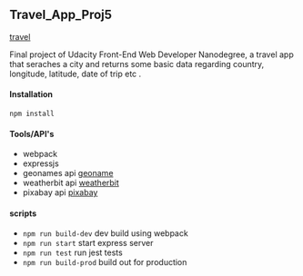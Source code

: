 ## Travel_App_Proj5

[travel](https://www.google.com/url?sa=i&url=https%3A%2F%2Fwww.shutterstock.com%2Fsearch%2Ftravel%2Bcartoon&psig=AOvVaw1liP_sWv-fkrIviXZZuwYu&ust=1605240060908000&source=images&cd=vfe&ved=0CAIQjRxqFwoTCLD3xriP_OwCFQAAAAAdAAAAABAJ)

Final project of Udacity Front-End Web Developer Nanodegree, a travel app that seraches a city and returns some basic data regarding country, longitude, latitude, date of trip etc .

#### Installation

```
npm install
```

#### Tools/API's

- webpack
- expressjs
- geonames api [geoname](https://www.geonames.org/)
- weatherbit api [weatherbit](https://www.weatherbit.io/api)
- pixabay api [pixabay](https://pixabay.com/)

#### scripts

- `npm run build-dev` dev build using webpack
- `npm run start` start express server
- `npm run test` run jest tests
- `npm run build-prod` build out for production
